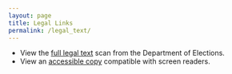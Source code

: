 ```yaml
---
layout: page
title: Legal Links
permalink: /legal_text/
---
```


* View the [full legal text](https://www.sf.gov/sites/default/files/2024-06/20240611_The%20Transparent%20Restaurant%20Pricing%20Act_LegalText.pdf) scan from the Department of Elections.
* View an [accessible copy](/initiative_text.pdf) compatible with screen readers.